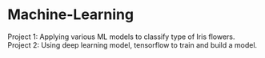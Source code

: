 # Machine-Learning

Project 1: Applying various ML models to classify type of Iris flowers.
Project 2: Using deep learning model, tensorflow to train and build a model.
